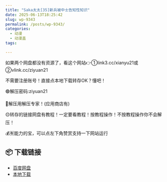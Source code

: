 ```yaml
---
title: "Saka太太[35]新兵被中士告知性知识"
date: 2025-06-13T18:25:42
slug: wp-9343
permalink: /posts/wp-9343/
categories:
  - 动漫
  - 动漫盖
tags:

---
```


如果两个网盘都没有资源了，看这个网站👉①link3.cc/xianyu21或②vlink.cc/ziyuan21

不需要注册账号！直接点本地下载转存OK？懂吧！

🟢解压密码:ziyuan21

🔵解压用解压专家！(应用商店有)

🟡转存的链接网盘有教程！一定要看教程！按教程操作！不按教程操作你不会解压！

💰🈶能力的宝，可以点左下角赞赏支持一下网站运行

## 📦 下载链接
- [百度网盘](https://blziyuan21.com/pay-download/9343?key=39875d1a2a&down_id=0)
- [本地下载](https://blziyuan21.com/pay-download/9343?key=39875d1a2a&down_id=1)

